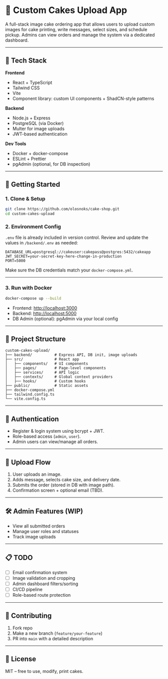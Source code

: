 # 🍰 Custom Cakes Upload App

A full-stack image cake ordering app that allows users to upload custom images for cake printing, write messages, select sizes, and schedule pickup. Admins can view orders and manage the system via a dedicated dashboard.

---

## 🧱 Tech Stack

**Frontend**

* React + TypeScript
* Tailwind CSS
* Vite
* Component library: custom UI components + ShadCN-style patterns

**Backend**

* Node.js + Express
* PostgreSQL (via Docker)
* Multer for image uploads
* JWT-based authentication

**Dev Tools**

* Docker + docker-compose
* ESLint + Prettier
* pgAdmin (optional, for DB inspection)

---

## 🚀 Getting Started

### 1. Clone & Setup

```bash
git clone https://github.com/olosnoks/cake-shop.git
cd custom-cakes-upload
```

### 2. Environment Config

`.env` file is already included in version control. Review and update the values in `/backend/.env` as needed:

```env
DATABASE_URL=postgresql://cakeuser:cakepass@postgres:5432/cakeapp
JWT_SECRET=your-secret-key-here-change-in-production
PORT=5000
```

Make sure the DB credentials match your `docker-compose.yml`.

---

### 3. Run with Docker

```bash
docker-compose up --build
```

* Frontend: [http://localhost:3000](http://localhost:3000)
* Backend: [http://localhost:5000](http://localhost:5000)
* DB Admin (optional): pgAdmin via your local config

---

## 📂 Project Structure

```
custom-cakes-upload/
├── backend/          # Express API, DB init, image uploads
├── src/              # React app
│   ├── components/   # UI components
│   ├── pages/        # Page-level components
│   ├── services/     # API logic
│   ├── contexts/     # Global context providers
│   ├── hooks/        # Custom hooks
├── public/           # Static assets
├── docker-compose.yml
├── tailwind.config.ts
└── vite.config.ts
```

---

## 🔐 Authentication

* Register & login system using bcrypt + JWT.
* Role-based access (`admin`, `user`).
* Admin users can view/manage all orders.

---

## 📸 Upload Flow

1. User uploads an image.
2. Adds message, selects cake size, and delivery date.
3. Submits the order (stored in DB with image path).
4. Confirmation screen + optional email (TBD).

---

## 🛠 Admin Features (WIP)

* View all submitted orders
* Manage user roles and statuses
* Track image uploads

---

## 📋 TODO

* [ ] Email confirmation system
* [ ] Image validation and cropping
* [ ] Admin dashboard filters/sorting
* [ ] CI/CD pipeline
* [ ] Role-based route protection

---

## 👥 Contributing

1. Fork repo
2. Make a new branch (`feature/your-feature`)
3. PR into `main` with a detailed description

---

## 📄 License

MIT – free to use, modify, print cakes.
